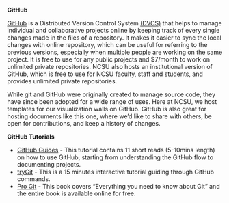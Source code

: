 **GitHub**

[GitHub](https://github.com/) is a Distributed Version Control System [(DVCS)](https://git-scm.com/book/en/v2/Getting-Started-About-Version-Control) that helps to manage individual and collaborative projects online by keeping track of every single changes made in the files of a repository. It makes it easier to sync the local changes with online repository, which can be useful for referring to the previous versions, especially when multiple people are working on the same project. It is free to use for any public projects and $7/month to work on unlimited private repositories. NCSU also hosts an institutional version of GitHub, which is free to use for NCSU faculty, staff and students, and provides unlimited private repositories.

While git and GitHub were originally created to manage source code, they have since been adopted for a wide range of uses. Here at NCSU, we host templates for our visualization walls on GitHub. GitHub is also great for hosting documents like this one, where we’d like to share with others, be open for contributions, and keep a history of changes.

**GitHub Tutorials** 
* [GitHub Guides](https://guides.github.com/) - This tutorial contains 11 short reads (5-10mins length) on how to use GitHub, starting from understanding the GitHub flow to documenting projects.
* [tryGit](https://try.github.io) - This is a 15 minutes interactive tutorial guiding through GitHub commands.
* [Pro Git](https://git-scm.com/book/en/v2) - This book covers “Everything you need to know about Git” and the entire book is available online for free. 
